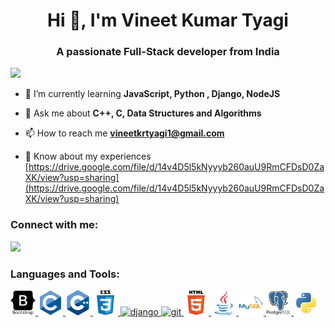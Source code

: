<h1 align="center">Hi 👋, I'm Vineet Kumar Tyagi</h1>
<h3 align="center">A passionate Full-Stack developer from India</h3>

![](https://komarev.com/ghpvc/?username=vineetkrtyagi&color=blue)


- 🌱 I’m currently learning **JavaScript, Python , Django, NodeJS**

- 💬 Ask me about **C++, C, Data Structures and Algorithms**

- 📫 How to reach me **vineetkrtyagi1@gmail.com**

- 📄 Know about my experiences [https://drive.google.com/file/d/14v4D5l5kNyyyb260auU9RmCFDsD0ZaXK/view?usp=sharing](https://drive.google.com/file/d/14v4D5l5kNyyyb260auU9RmCFDsD0ZaXK/view?usp=sharing)

<h3 align="left">Connect with me:</h3>
<p align="left">
</p>

<!-- |![](https://github-readme-stats.vercel.app/api/top-langs/?username=vineetkrtyagi&show_icons=true&locale=en&layout=compact&theme=radical&hide=html,css,scss,jupyter%20notebook&langs_count=10)|![](https://github-readme-stats.vercel.app/api?username=vineetkrtyagi&show_icons=true&locale=en&theme=radical&private_count=true)|
|--------|--------|  -->

![](https://github-readme-streak-stats.herokuapp.com?user=vineetkrtyagi&theme=radical)

<!-- [![Vineet's wakatime stats](https://github-readme-stats.vercel.app/api/wakatime?username=@vineetkrtyagi)](https://github.com/anuraghazra/github-readme-stats) -->

<h3 align="left">Languages and Tools:</h3>
<p align="left"> <a href="https://getbootstrap.com" target="_blank" rel="noreferrer"> <img src="https://raw.githubusercontent.com/devicons/devicon/master/icons/bootstrap/bootstrap-plain-wordmark.svg" alt="bootstrap" width="40" height="40"/> </a> <a href="https://www.cprogramming.com/" target="_blank" rel="noreferrer"> <img src="https://raw.githubusercontent.com/devicons/devicon/master/icons/c/c-original.svg" alt="c" width="40" height="40"/> </a> <a href="https://www.w3schools.com/cpp/" target="_blank" rel="noreferrer"> <img src="https://raw.githubusercontent.com/devicons/devicon/master/icons/cplusplus/cplusplus-original.svg" alt="cplusplus" width="40" height="40"/> </a> <a href="https://www.w3schools.com/css/" target="_blank" rel="noreferrer"> <img src="https://raw.githubusercontent.com/devicons/devicon/master/icons/css3/css3-original-wordmark.svg" alt="css3" width="40" height="40"/> </a> <a href="https://www.djangoproject.com/" target="_blank" rel="noreferrer"> <img src="https://cdn.worldvectorlogo.com/logos/django.svg" alt="django" width="40" height="40"/> </a> <a href="https://git-scm.com/" target="_blank" rel="noreferrer"> <img src="https://www.vectorlogo.zone/logos/git-scm/git-scm-icon.svg" alt="git" width="40" height="40"/> </a> <a href="https://www.w3.org/html/" target="_blank" rel="noreferrer"> <img src="https://raw.githubusercontent.com/devicons/devicon/master/icons/html5/html5-original-wordmark.svg" alt="html5" width="40" height="40"/> </a> <a href="https://www.java.com" target="_blank" rel="noreferrer"> <img src="https://raw.githubusercontent.com/devicons/devicon/master/icons/java/java-original.svg" alt="java" width="40" height="40"/> </a> <a href="https://www.mysql.com/" target="_blank" rel="noreferrer"> <img src="https://raw.githubusercontent.com/devicons/devicon/master/icons/mysql/mysql-original-wordmark.svg" alt="mysql" width="40" height="40"/> </a> <a href="https://www.postgresql.org" target="_blank" rel="noreferrer"> <img src="https://raw.githubusercontent.com/devicons/devicon/master/icons/postgresql/postgresql-original-wordmark.svg" alt="postgresql" width="40" height="40"/> </a> <a href="https://www.python.org" target="_blank" rel="noreferrer"> <img src="https://raw.githubusercontent.com/devicons/devicon/master/icons/python/python-original.svg" alt="python" width="40" height="40"/> </a> </p>
